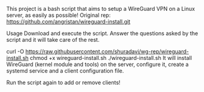 This project is a bash script that aims to setup a WireGuard VPN on a Linux server, as easily as possible!
Original rep: https://github.com/angristan/wireguard-install.git

Usage
Download and execute the script. Answer the questions asked by the script and it will take care of the rest.

curl -O https://raw.githubusercontent.com/shuradavi/wg-rep/wireguard-install.sh
chmod +x wireguard-install.sh
./wireguard-install.sh
It will install WireGuard (kernel module and tools) on the server, configure it, create a systemd service and a client configuration file.

Run the script again to add or remove clients!
